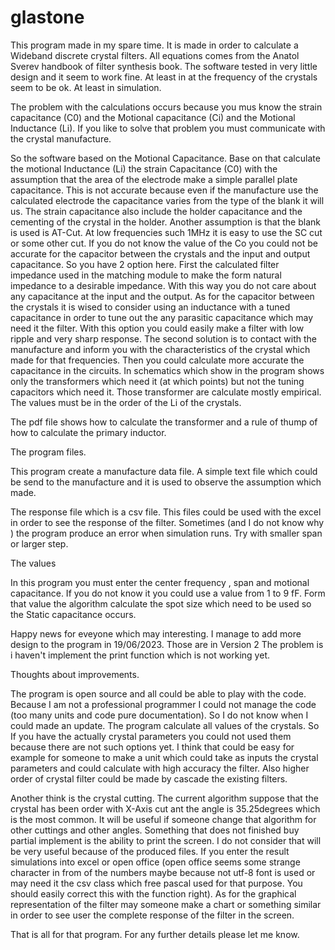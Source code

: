 # glastone
This program made in my spare time. It is made in order to calculate a Wideband discrete  crystal filters. 
All equations comes from the Anatol Sverev handbook of filter synthesis book.
The software tested in very little design and it seem to work fine. At least in at the frequency of the crystals seem to be ok. At least in simulation. 

The problem with the calculations occurs because you mus know the strain capacitance (C0) and the Motional capacitance (Ci) and the Motional Inductance (Li). If you like to solve that problem you must  communicate with the crystal manufacture. 

So the software based on the Motional Capacitance. Base on that calculate the motional Inductance (Li)
the strain Capacitance (C0) with the assumption that the area of the electrode make a simple parallel plate capacitance. This is not accurate because even if the manufacture use the calculated electrode the capacitance varies from the type of the blank it will us. The strain capacitance also include the holder capacitance and the cementing of the crystal in the holder. Another assumption is that the blank is used is AT-Cut. At low frequencies such 1MHz it is easy to use the SC cut or some other cut.
If you do not know the value of the Co you could not be accurate for the capacitor between the crystals and the input and output capacitance. 
So you have 2 option here. First the calculated filter impedance used in the matching module to make the form natural impedance to a desirable impedance. With this way you do not care about any capacitance at the input and the output. As for the capacitor between the crystals it is wised to consider using an inductance with a tuned capacitance in order to tune out the any parasitic capacitance which may need it the filter. With this option you could easily make a filter with low ripple and very sharp response.
The second solution is to contact with the manufacture and inform you with the characteristics of the crystal which made for that frequencies. Then you could calculate more accurate the capacitance in the circuits. 
In schematics which show in the program shows only the transformers which need it (at which points) but not the tuning capacitors which need it. Those transformer are calculate mostly empirical.
The values must be in the order of the Li of the crystals. 

The pdf file shows how to calculate the transformer and a rule of thump of how to calculate the primary inductor.

The program files.

This program create a manufacture data file. A simple text file which could be send to the manufacture and it is used to observe the assumption which made. 

The response file which is a csv file. This files could be used with the excel in order to see the response of the filter. Sometimes (and I do not know why ) the program produce an error when simulation runs. 
Try with smaller span or larger step.

The values 

In this program you must enter the center frequency , span and motional capacitance. If you do not know it you could use a value from 1 to 9 fF. Form that value the algorithm calculate the spot size which need to be used so the Static capacitance occurs.

Happy news for eveyone which may interesting. I manage to add more design to the program in 19/06/2023. Those are in Version 2 The problem is i haven't implement the print function which is not working yet.


Thoughts about improvements.

The program is open source and all could be able to play with the code. 
Because I am not a professional programmer I could not manage the code (too many units and code pure documentation). So I do not know when I could made an update. 
The program calculate all values of the crystals. So If you have the actually crystal parameters you could not used them because there are not such options yet. I think that could be easy for example for someone to make a unit which could take as inputs the crystal parameters and could calculate with high accuracy the filter. Also higher order of crystal filter could be made by cascade the existing filters. 

Another think is the crystal cutting. The current algorithm suppose that the crystal has been order with X-Axis cut ant the angle is 35.25degrees which is the most common. 
It will be useful if someone change that algorithm for other cuttings and other angles.
Something that does not finished buy partial implement is the ability to print the screen. I do not consider that will be very useful because of the produced files. 
If you enter the result simulations into excel or open office (open office seems some strange character in from of the numbers maybe because not utf-8 font is used or may need it the csv class which free pascal used for that purpose. You should easily correct this with the function right). 
As for the graphical  representation of the filter may someone make a chart or something similar in order to see user the complete response of the filter in the screen.

That is all for that program. 
For any further details please let me know.

